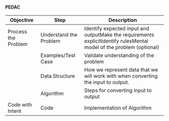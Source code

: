 #### PEDAC

| Objective           | Step                   | Description                                                  |
| ------------------- | ---------------------- | ------------------------------------------------------------ |
| Process the Problem | Understand the Problem | Identify expected input and outputMake the requirements explicitIdentify rulesMental model of the problem (optional) |
|                     | Examples/Test Case     | Validate understanding of the problem                        |
|                     | Data Structure         | How we represent data that we will work with when converting the input to output. |
|                     | Algorithm              | Steps for converting input to output                         |
| Code with Intent    | Code                   | Implementation of Algorithm                                  |



